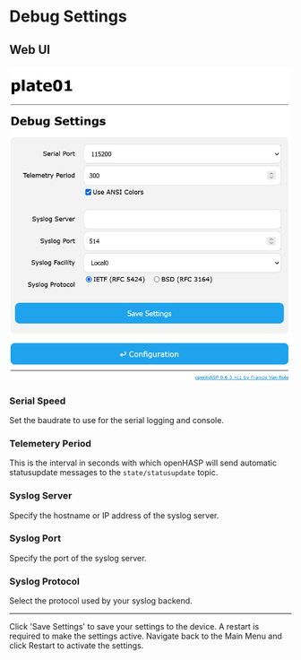 # Debug Settings

## Web UI

![Debug Settings](../assets/images/settings/debug_settings.png "Debug Settings")

### Serial Speed

Set the baudrate to use for the serial logging and console.

### Telemetery Period

This is the interval in seconds with which openHASP will send automatic statusupdate messages to the `state/statusupdate` topic.

### Syslog Server

Specify the hostname or IP address of the syslog server.

### Syslog Port

Specify the port of the syslog server.

### Syslog Protocol

Select the protocol used by your syslog backend.

---

Click 'Save Settings' to save your settings to the device. A restart is required to make the settings active. Navigate back to the Main Menu and click Restart to activate the settings.
